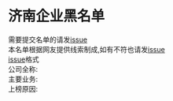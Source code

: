 # 济南企业黑名单
需要提交名单的请发[issue](https://github.com/qyhmd/jinan-black-list/issues)  
本名单根据网友提供线索制成,如有不符也请发[issue](https://github.com/qyhmd/jinan-black-list/issues)  
[issue](https://github.com/qyhmd/jinan-black-list/issues)格式  
公司全称:  
主要业务:  
上榜原因:
